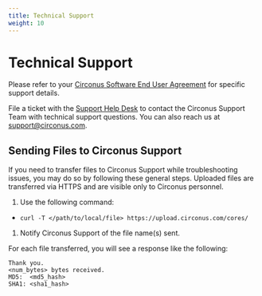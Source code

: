 ```yaml
---
title: Technical Support
weight: 10
---
```


# Technical Support

Please refer to your [Circonus Software End User Agreement](https://login.circonus.com/terms) for specific support details.

File a ticket with the [Support Help Desk](https://support.circonus.com/helpdesk) to
contact the Circonus Support Team with technical support questions. You can also reach us at support@circonus.com.

## Sending Files to Circonus Support

If you need to transfer files to Circonus Support while troubleshooting issues, you may do so by following these general steps.  Uploaded files are transferred via HTTPS and are visible only to Circonus personnel.

 1. Use the following command:
  * `curl -T </path/to/local/file> https://upload.circonus.com/cores/`
 1. Notify Circonus Support of the file name(s) sent.

For each file transferred, you will see a response like the following:
```
Thank you.
<num_bytes> bytes received.
MD5:  <md5_hash>
SHA1: <sha1_hash>
```
